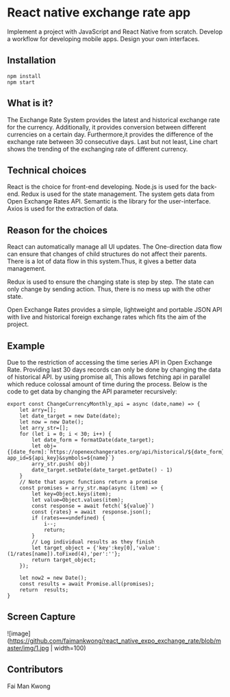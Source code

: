 # React native exchange rate app

Implement a project with JavaScript and React Native from scratch.
Develop a workflow for developing mobile apps.
Design your own interfaces.

Installation
-----------
```
npm install
npm start
```
What is it? 
-----------
The Exchange Rate System provides the latest and historical exchange rate for the currency. 
Additionally, it provides conversion between different currencies on a certain day. 
Furthermore,it provides the difference of the exchange rate between 30 consecutive days. 
Last but not least, Line chart shows the trending of the exchanging rate of different currency.

Technical choices
-----------
React is the choice for front-end developing. Node.js is used for the back-end. 
Redux is used for the state management. The system gets data from Open Exchange Rates API. 
Semantic is the library for the user-interface. Axios is used for the extraction of data.

Reason for the choices
-----------
React can automatically manage all UI updates. The One-direction data flow can ensure that 
changes of child structures do not affect their parents. There is a lot of data flow in this 
system.Thus, it gives a better data management. 

Redux is used to ensure the changing state is step by step. The state can only change by sending action. 
Thus, there is no mess up with the other state.

Open Exchange Rates provides a simple, lightweight and portable JSON API with live and historical foreign 
exchange rates which fits the aim of the project. 

  

Example
-----------
Due to the restriction of accessing the time series API in Open Exchange Rate. 
Providing last 30 days records can only be done by changing the data of historical API. 
by using promise all, This allows fetching api in parallel which reduce colossal amount of time during the process.
Below is the code to get data by changing the API parameter recursively:
```
export const ChangeCurrencyMonthly_api = async (date,name) => {
    let arry=[];
    let date_target = new Date(date);
    let now = new Date();
    let arry_str=[];
    for (let i = 0; i < 30; i++) {
        let date_form = formatDate(date_target);
        let obj={[date_form]:`https://openexchangerates.org/api/historical/${date_form}.json?app_id=${api_key}&symbols=${name}`}
        arry_str.push( obj)
        date_target.setDate(date_target.getDate() - 1)
    }
    // Note that async functions return a promise
    const promises = arry_str.map(async (item) => {
        let key=Object.keys(item);
        let value=Object.values(item);
        const response = await fetch(`${value}`)
        const {rates} = await  response.json();
        if (rates===undefined) {
            i--;
            return;
        }
        // Log individual results as they finish
        let target_object = {'key':key[0],'value':(1/rates[name]).toFixed(4),'per':''};
        return target_object;
    });

    let now2 = new Date();
    const results = await Promise.all(promises);
    return  results;
}

```
Screen Capture
-----------
![image](https://github.com/faimankwong/react_native_expo_exchange_rate/blob/master/img/1.jpg | width=100)


Contributors
-----------
Fai Man Kwong
